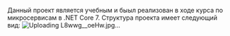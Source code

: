 Данный проект является учебным и быыл реализован в ходе курса по микросервисам в .NET Core 7. 
Структура проекта имеет следующий вид:
![Uploading L8wwg__oeHw.jpg…]()
 
